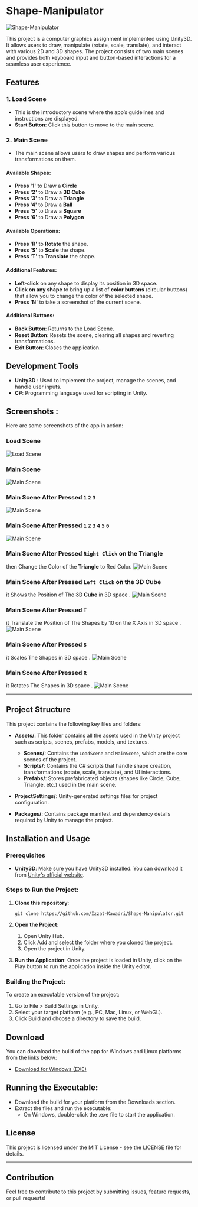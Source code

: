 # Shape-Manipulator

![Shape-Manipulator](./Screenshots/ShapeManipulator.png)

This project is a computer graphics assignment implemented using Unity3D. It allows users to draw, manipulate (rotate, scale, translate), and interact with various 2D and 3D shapes. The project consists of two main scenes and provides both keyboard input and button-based interactions for a seamless user experience.

## Features

### 1. Load Scene
- This is the introductory scene where the app’s guidelines and instructions are displayed.
- **Start Button**: Click this button to move to the main scene.

### 2. Main Scene
- The main scene allows users to draw shapes and perform various transformations on them.
  
#### Available Shapes:
- **Press '1'** to Draw a **Circle**
- **Press '2'** to Draw a **3D Cube**
- **Press '3'** to Draw a **Triangle**
- **Press '4'** to Draw a **Ball**
- **Press '5'** to Draw a **Square**
- **Press '6'** to Draw a **Polygon**

#### Available Operations:
- **Press 'R'** to **Rotate** the shape.
- **Press 'S'** to **Scale** the shape.
- **Press 'T'** to **Translate** the shape.

#### Additional Features:
- **Left-click** on any shape to display its position in 3D space.
- **Click on any shape** to bring up a list of **color buttons** (circular buttons) that allow you to change the color of the selected shape.
- **Press 'N'** to take a screenshot of the current scene.

#### Additional Buttons:
- **Back Button**: Returns to the Load Scene.
- **Reset Button**: Resets the scene, clearing all shapes and reverting transformations.
- **Exit Button**: Closes the application.

## Development Tools

- **Unity3D** : Used to implement the project, manage the scenes, and handle user inputs.
- **C#**: Programming language used for scripting in Unity.

## Screenshots :
Here are some screenshots of the app in action:

### Load Scene
![Load Scene](./Screenshots/Screenshot1.png)

### Main Scene
![Main Scene](./Screenshots/Screenshot2.png)

### Main Scene After Pressed `1` `2` `3`
![Main Scene](./Screenshots/Screenshot3.png)

### Main Scene After Pressed `1` `2` `3` `4` `5` `6`
![Main Scene](./Screenshots/Screenshot4.png)


### Main Scene After Pressed `Right Click` on the **Triangle** 
then Change the Color of the **Triangle** to Red Color.
![Main Scene](./Screenshots/Screenshot5.png)


### Main Scene After Pressed `Left Click` on the **3D Cube**
it Shows the Position of The **3D Cube** in 3D space .
![Main Scene](./Screenshots/Screenshot6.png)


### Main Scene After Pressed `T`
it Translate the Position of The Shapes by 10 on the X Axis in 3D space .
![Main Scene](./Screenshots/Screenshot7.png)


### Main Scene After Pressed `S`
it Scales The Shapes in 3D space .
![Main Scene](./Screenshots/Screenshot8.png)


### Main Scene After Pressed `R`
it Rotates The Shapes in 3D space .
![Main Scene](./Screenshots/Screenshot9.png)

---

## Project Structure
This project contains the following key files and folders:

- **Assets/**: This folder contains all the assets used in the Unity project such as scripts, scenes, prefabs, models, and textures.
  - **Scenes/**: Contains the `LoadScene` and `MainScene`, which are the core scenes of the project.
  - **Scripts/**: Contains the C# scripts that handle shape creation, transformations (rotate, scale, translate), and UI interactions.
  - **Prefabs/**: Stores prefabricated objects (shapes like Circle, Cube, Triangle, etc.) used in the main scene.
  
- **ProjectSettings/**: Unity-generated settings files for project configuration.
  
- **Packages/**: Contains package manifest and dependency details required by Unity to manage the project.
  

## Installation and Usage

### Prerequisites
- **Unity3D**: Make sure you have Unity3D installed. You can download it from [Unity's official website](https://unity.com/).

### Steps to Run the Project:
1. **Clone this repository**:
   ```
   git clone https://github.com/Izzat-Kawadri/Shape-Manipulator.git
   ```
2. **Open the Project**:
     1. Open Unity Hub.
     2. Click Add and select the folder where you cloned the project.
     3. Open the project in Unity.

3. **Run the Application**:
        Once the project is loaded in Unity, click on the Play button to run the application inside the Unity editor.

### Building the Project:

To create an executable version of the project:

  1. Go to File > Build Settings in Unity.
  2. Select your target platform (e.g., PC, Mac, Linux, or WebGL).
  3.  Click Build and choose a directory to save the build.


## Download
You can download the build of the app for Windows and Linux platforms from the links below:

- [Download for Windows (EXE)](link_to_windows_build)  


## Running the Executable:
- Download the build for your platform from the Downloads section.
- Extract the files and run the executable:
   - On Windows, double-click the .exe file to start the application.
   

## License

This project is licensed under the MIT License - see the LICENSE file for details.

--- 

## Contribution

Feel free to contribute to this project by submitting issues, feature requests, or pull requests!
